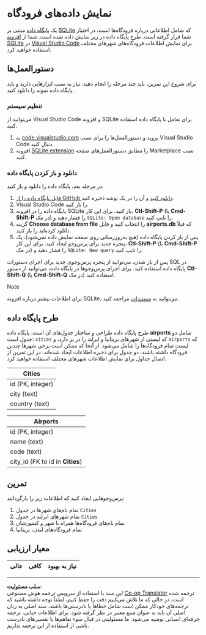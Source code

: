 <!--
CO_OP_TRANSLATOR_METADATA:
{
  "original_hash": "25b37acdfb2452917c1aa2e2ca44317a",
  "translation_date": "2025-10-24T09:52:38+00:00",
  "source_file": "2-Working-With-Data/05-relational-databases/assignment.md",
  "language_code": "fa"
}
-->
# نمایش داده‌های فرودگاه

یک [پایگاه داده](https://raw.githubusercontent.com/Microsoft/Data-Science-For-Beginners/main/2-Working-With-Data/05-relational-databases/airports.db) مبتنی بر [SQLite](https://sqlite.org/index.html) که شامل اطلاعاتی درباره فرودگاه‌ها است، در اختیار شما قرار گرفته است. طرح پایگاه داده در زیر نمایش داده شده است. شما از [افزونه SQLite](https://marketplace.visualstudio.com/items?itemName=alexcvzz.vscode-sqlite&WT.mc_id=academic-77958-bethanycheum) در [Visual Studio Code](https://code.visualstudio.com?WT.mc_id=academic-77958-bethanycheum) برای نمایش اطلاعات فرودگاه‌های شهرهای مختلف استفاده خواهید کرد.

## دستورالعمل‌ها

برای شروع این تمرین، باید چند مرحله را انجام دهید. نیاز به نصب ابزارهایی دارید و باید پایگاه داده نمونه را دانلود کنید.

### تنظیم سیستم

می‌توانید از Visual Studio Code و افزونه SQLite برای تعامل با پایگاه داده استفاده کنید.

1. به [code.visualstudio.com](https://code.visualstudio.com?WT.mc_id=academic-77958-bethanycheum) بروید و دستورالعمل‌ها را برای نصب Visual Studio Code دنبال کنید.
1. افزونه [SQLite extension](https://marketplace.visualstudio.com/items?itemName=alexcvzz.vscode-sqlite&WT.mc_id=academic-77958-bethanycheum) را مطابق دستورالعمل‌های صفحه Marketplace نصب کنید.

### دانلود و باز کردن پایگاه داده

در مرحله بعد، پایگاه داده را دانلود و باز کنید.

1. [فایل پایگاه داده را از GitHub دانلود کنید](https://raw.githubusercontent.com/Microsoft/Data-Science-For-Beginners/main/2-Working-With-Data/05-relational-databases/airports.db) و آن را در یک پوشه ذخیره کنید.
1. Visual Studio Code را باز کنید.
1. پایگاه داده را در افزونه SQLite باز کنید. برای این کار، **Ctl-Shift-P** (یا **Cmd-Shift-P** در مک) را فشار دهید و `SQLite: Open database` را تایپ کنید.
1. گزینه **Choose database from file** را انتخاب کنید و فایل **airports.db** که قبلاً دانلود کرده‌اید را باز کنید.
1. پس از باز کردن پایگاه داده (هیچ به‌روزرسانی روی صفحه نمایش داده نمی‌شود)، یک پنجره جدید برای پرس‌وجو ایجاد کنید. برای این کار، **Ctl-Shift-P** (یا **Cmd-Shift-P** در مک) را فشار دهید و `SQLite: New query` را تایپ کنید.

پس از باز شدن، می‌توانید از پنجره پرس‌وجوی جدید برای اجرای دستورات SQL در پایگاه داده استفاده کنید. برای اجرای پرس‌وجوها در پایگاه داده، می‌توانید از دستور **Ctl-Shift-Q** (یا **Cmd-Shift-Q** در مک) استفاده کنید.

> [!NOTE] 
> برای اطلاعات بیشتر درباره افزونه SQLite، می‌توانید به [مستندات](https://marketplace.visualstudio.com/items?itemName=alexcvzz.vscode-sqlite&WT.mc_id=academic-77958-bethanycheum) مراجعه کنید.

## طرح پایگاه داده

طرح پایگاه داده طراحی و ساختار جدول‌های آن است. پایگاه داده **airports** شامل دو جدول است: `cities` که لیستی از شهرهای بریتانیا و ایرلند را در بر دارد، و `airports` که لیست تمام فرودگاه‌ها را شامل می‌شود. از آنجا که ممکن است برخی شهرها چندین فرودگاه داشته باشند، دو جدول برای ذخیره اطلاعات ایجاد شده‌اند. در این تمرین از اتصال جداول برای نمایش اطلاعات شهرهای مختلف استفاده خواهید کرد.

| Cities           |
| ---------------- |
| id (PK, integer) |
| city (text)      |
| country (text)   |

| Airports                         |
| -------------------------------- |
| id (PK, integer)                 |
| name (text)                      |
| code (text)                      |
| city_id (FK to id in **Cities**) |

## تمرین

پرس‌وجوهایی ایجاد کنید که اطلاعات زیر را بازگردانند:

1. تمام نام‌های شهرها در جدول `Cities`
1. تمام شهرهای ایرلند در جدول `Cities`
1. تمام نام‌های فرودگاه‌ها همراه با شهر و کشورشان
1. تمام فرودگاه‌های لندن، بریتانیا

## معیار ارزیابی

| عالی       | کافی       | نیاز به بهبود |
| --------- | --------- | ------------- |

---

**سلب مسئولیت**:  
این سند با استفاده از سرویس ترجمه هوش مصنوعی [Co-op Translator](https://github.com/Azure/co-op-translator) ترجمه شده است. در حالی که ما تلاش می‌کنیم دقت را حفظ کنیم، لطفاً توجه داشته باشید که ترجمه‌های خودکار ممکن است شامل خطاها یا نادرستی‌ها باشند. سند اصلی به زبان اصلی آن باید به عنوان منبع معتبر در نظر گرفته شود. برای اطلاعات حیاتی، ترجمه حرفه‌ای انسانی توصیه می‌شود. ما مسئولیتی در قبال سوء تفاهم‌ها یا تفسیرهای نادرست ناشی از استفاده از این ترجمه نداریم.